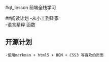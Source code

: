 #qt_lesson
前端全栈学习

##阅读计划
    -从小工到砖家  
    -语言精粹 函数 

## 开源计划
    -使用markman + html5 + BEM + CSS3 写喜欢的页面
